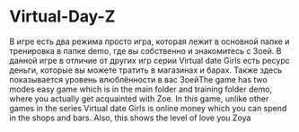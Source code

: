 # Virtual-Day-Z
В игре есть два режима просто игра, которая лежит в основной папке и тренировка в папке demo, где вы собственно и знакомитесь с Зоей. В данной игре в отличие от других игр серии Virtual date Girls есть ресурс деньги, которые вы можете тратить в магазинах и барах. Также здесь показывается уровень влюблённости в вас ЗоейThe game has two modes easy game which is in the main folder and training folder demo, where you actually get acquainted with Zoe. In this game, unlike other games in the series Virtual date Girls is online money which you can spend in the shops and bars. Also, this shows the level of love you Zoya
